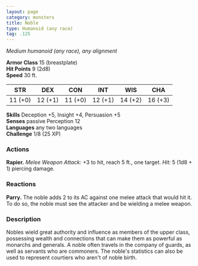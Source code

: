 ```yaml
---
layout: page
category: monsters
title: Noble
type: Humanoid (any race)
tag: .125
---
```

_Medium humanoid (any race), any alignment_

**Armor Class** 15 (breastplate)    
**Hit Points** 9 (2d8)    
**Speed** 30 ft. 

| STR     | DEX     | CON     | INT     | WIS     | CHA     |
|---------|---------|---------|---------|---------|---------|
| 11 (+0) | 12 (+1) | 11 (+0) | 12 (+1) | 14 (+2) | 16 (+3) |   

**Skills** Deception +5, Insight +4, Persuasion +5    
**Senses** passive Perception 12    
**Languages** any two languages    
**Challenge** 1/8 (25 XP) 

### Actions 
**Rapier.** _Melee Weapon Attack:_ +3 to hit, reach 5 ft., one target. _Hit:_ 5 (1d8 + 1) piercing damage. 

### Reactions 
**Parry.** The noble adds 2 to its AC against one melee attack that would hit it. To do so, the noble must see the attacker and be wielding a melee weapon. 

### Description
Nobles wield great authority and influence as members of the upper class, possessing wealth and connections that can make them as powerful as monarchs and generals. A noble often travels in the company of guards, as well as servants who are commoners. The noble's statistics can also be used to represent courtiers who aren't of noble birth. 